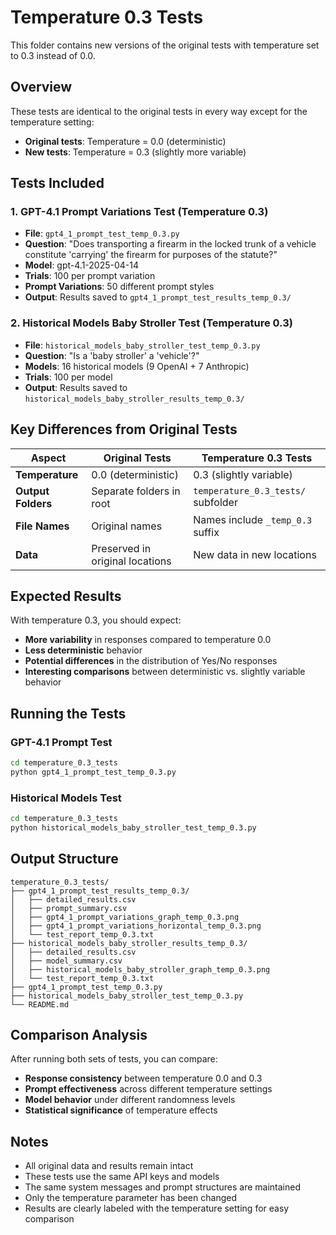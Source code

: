 # Temperature 0.3 Tests

This folder contains new versions of the original tests with temperature set to 0.3 instead of 0.0.

## Overview

These tests are identical to the original tests in every way except for the temperature setting:
- **Original tests**: Temperature = 0.0 (deterministic)
- **New tests**: Temperature = 0.3 (slightly more variable)

## Tests Included

### 1. GPT-4.1 Prompt Variations Test (Temperature 0.3)
- **File**: `gpt4_1_prompt_test_temp_0.3.py`
- **Question**: "Does transporting a firearm in the locked trunk of a vehicle constitute 'carrying' the firearm for purposes of the statute?"
- **Model**: gpt-4.1-2025-04-14
- **Trials**: 100 per prompt variation
- **Prompt Variations**: 50 different prompt styles
- **Output**: Results saved to `gpt4_1_prompt_test_results_temp_0.3/`

### 2. Historical Models Baby Stroller Test (Temperature 0.3)
- **File**: `historical_models_baby_stroller_test_temp_0.3.py`
- **Question**: "Is a 'baby stroller' a 'vehicle'?"
- **Models**: 16 historical models (9 OpenAI + 7 Anthropic)
- **Trials**: 100 per model
- **Output**: Results saved to `historical_models_baby_stroller_results_temp_0.3/`

## Key Differences from Original Tests

| Aspect | Original Tests | Temperature 0.3 Tests |
|--------|----------------|----------------------|
| **Temperature** | 0.0 (deterministic) | 0.3 (slightly variable) |
| **Output Folders** | Separate folders in root | `temperature_0.3_tests/` subfolder |
| **File Names** | Original names | Names include `_temp_0.3` suffix |
| **Data** | Preserved in original locations | New data in new locations |

## Expected Results

With temperature 0.3, you should expect:
- **More variability** in responses compared to temperature 0.0
- **Less deterministic** behavior
- **Potential differences** in the distribution of Yes/No responses
- **Interesting comparisons** between deterministic vs. slightly variable behavior

## Running the Tests

### GPT-4.1 Prompt Test
```bash
cd temperature_0.3_tests
python gpt4_1_prompt_test_temp_0.3.py
```

### Historical Models Test
```bash
cd temperature_0.3_tests
python historical_models_baby_stroller_test_temp_0.3.py
```

## Output Structure

```
temperature_0.3_tests/
├── gpt4_1_prompt_test_results_temp_0.3/
│   ├── detailed_results.csv
│   ├── prompt_summary.csv
│   ├── gpt4_1_prompt_variations_graph_temp_0.3.png
│   ├── gpt4_1_prompt_variations_horizontal_temp_0.3.png
│   └── test_report_temp_0.3.txt
├── historical_models_baby_stroller_results_temp_0.3/
│   ├── detailed_results.csv
│   ├── model_summary.csv
│   ├── historical_models_baby_stroller_graph_temp_0.3.png
│   └── test_report_temp_0.3.txt
├── gpt4_1_prompt_test_temp_0.3.py
├── historical_models_baby_stroller_test_temp_0.3.py
└── README.md
```

## Comparison Analysis

After running both sets of tests, you can compare:
- **Response consistency** between temperature 0.0 and 0.3
- **Prompt effectiveness** across different temperature settings
- **Model behavior** under different randomness levels
- **Statistical significance** of temperature effects

## Notes

- All original data and results remain intact
- These tests use the same API keys and models
- The same system messages and prompt structures are maintained
- Only the temperature parameter has been changed
- Results are clearly labeled with the temperature setting for easy comparison
